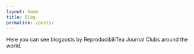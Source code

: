 ```yaml
---
layout: home
title: Blog
permalink: /posts/
---
```


Here you can see blogposts by ReproducibiliTea Journal Clubs around the world. 
